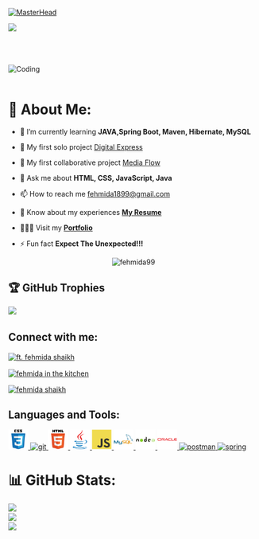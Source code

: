 
<!-- [![MasterHead](https://user-images.githubusercontent.com/112754704/216366164-49995ea1-fe74-4732-ba65-872f4f43e95c.png)](https://fehmida99.github.io) -->

[![MasterHead](https://user-images.githubusercontent.com/112754704/218644002-458a3a09-b2fe-4249-9c6f-2a5c448237cb.png)](https://fehmida99.github.io)



<!-- <i class="fa-solid fa-star"></i> -->



<!-- <img src="https://readme-typing-svg.herokuapp.com?font=Fira+Code&pause=1000&color=A020F0&center=true&vCenter=true&multiline=true&width=710&height=70&lines=Codes+Can+not+Lie+Comments+Can!!!"> -->
<!-- <h1 align="center">Codes Can't Lie Comments Can!!! </h1> -->

<img src="https://readme-typing-svg.herokuapp.com?font=Fira+Code&pause=1000&color=FFEA00&center=true&vCenter=true&multiline=true&width=710&height=70&lines=Welcome+to+my+GitHub+Profile;I+am+a+passionate+Java+Backend+Developer+from+India">

<!-- <h1 align="center"> <b>I am a Passionate Java Backend Developer from India.</b></h1> -->
<br><br>




<img align="center" alt="Coding" width="900" height="500"  src="https://cdn.dribbble.com/users/4055494/screenshots/15215756/media/d2b66c4ca0192aa26d103448b3d1518b.gif">
<br><br>



# 💫 About Me:

- 🌱 I’m currently learning **JAVA,Spring Boot, Maven, Hibernate, MySQL**
- 🔭 My first solo project [Digital Express](https://digital-express-99.netlify.app/)

- 👯 My first collaborative project [Media Flow](https://mediaflow-website.netlify.app/)

- 💬 Ask me about **HTML, CSS, JavaScript, Java**

- 📫 How to reach me [fehmida1899@gmail.com](mailto://fehmida1899@gmail.com)

- 📄 Know about my experiences **[My Resume](https://drive.google.com/file/d/1e2vsebtk6e-jVKIWOqmmLW73yEcf-GZZ/view?usp=share_link)**

- 👨🏻‍🎓 Visit my **[Portfolio](https://fehmida99.github.io/)**

- ⚡ Fun fact **Expect The Unexpected!!!**

<p align="center"> <img src="https://komarev.com/ghpvc/?username=fehmida99&label=Profile%20views&color=0e75b6&style=flat" alt="fehmida99" /> </p>


<!-- **[My Resume](https://drive.google.com/file/d/1nsnlYP3nJ9X8FGQaom0rBlRMCfC4tB03/view?usp=sharing)** -->

<!-- https://drive.google.com/file/d/1uzEObLvaEdJvbP_Nc-WQ-cr8UYXHFcS9/view?usp=share_link -->

## 🏆 GitHub Trophies
![](https://github-profile-trophy.vercel.app/?username=fehmida99&theme=radical&no-frame=false&no-bg=false&margin-w=4)


<h2 align="left">Connect with me:</h2>
<p align="left">
<a href="www.linkedin.com/in/
fehmida-shaikh-6308a719a
" target="blank"><img align="center" src="https://raw.githubusercontent.com/rahuldkjain/github-profile-readme-generator/master/src/images/icons/Social/linked-in-alt.svg" alt="ft. fehmida shaikh" height="30" width="40" /></a>
  
<a href="https://youtube.com/@fehmidainthekitchen4855" target="blank"><img align="center" src="https://raw.githubusercontent.com/rahuldkjain/github-profile-readme-generator/master/src/images/icons/Social/youtube.svg" alt="fehmida in the kitchen" height="30" width="40" /></a>
<!-- <a href="https://www.hackerrank.com/fehmida1899" target="blank"><img align="center" src="https://raw.githubusercontent.com/rahuldkjain/github-profile-readme-generator/master/src/images/icons/Social/hackerrank.svg" alt="@fehmida1899" height="30" width="40" /></a> -->
<a href="https://leetcode.com/profile/" target="blank"><img align="center" src="https://raw.githubusercontent.com/rahuldkjain/github-profile-readme-generator/master/src/images/icons/Social/leet-code.svg" alt="fehmida shaikh" height="30" width="40" /></a>
</p>


<h2 align="left">Languages and Tools:</h2>
<p align="left"> <a href="https://www.w3schools.com/css/" target="_blank" rel="noreferrer"> <img src="https://raw.githubusercontent.com/devicons/devicon/master/icons/css3/css3-original-wordmark.svg" alt="css3" width="40" height="40"/> </a> <a href="https://git-scm.com/" target="_blank" rel="noreferrer"> <img src="https://www.vectorlogo.zone/logos/git-scm/git-scm-icon.svg" alt="git" width="40" height="40"/> </a> <a href="https://www.w3.org/html/" target="_blank" rel="noreferrer"> <img src="https://raw.githubusercontent.com/devicons/devicon/master/icons/html5/html5-original-wordmark.svg" alt="html5" width="40" height="40"/> </a> <a href="https://www.java.com" target="_blank" rel="noreferrer"> <img src="https://raw.githubusercontent.com/devicons/devicon/master/icons/java/java-original.svg" alt="java" width="40" height="40"/> </a> <a href="https://developer.mozilla.org/en-US/docs/Web/JavaScript" target="_blank" rel="noreferrer"> <img src="https://raw.githubusercontent.com/devicons/devicon/master/icons/javascript/javascript-original.svg" alt="javascript" width="40" height="40"/> </a> <a href="https://www.mysql.com/" target="_blank" rel="noreferrer"> <img src="https://raw.githubusercontent.com/devicons/devicon/master/icons/mysql/mysql-original-wordmark.svg" alt="mysql" width="40" height="40"/> </a> <a href="https://nodejs.org" target="_blank" rel="noreferrer"> <img src="https://raw.githubusercontent.com/devicons/devicon/master/icons/nodejs/nodejs-original-wordmark.svg" alt="nodejs" width="40" height="40"/> </a> <a href="https://www.oracle.com/" target="_blank" rel="noreferrer"> <img src="https://raw.githubusercontent.com/devicons/devicon/master/icons/oracle/oracle-original.svg" alt="oracle" width="40" height="40"/> </a> <a href="https://postman.com" target="_blank" rel="noreferrer"> <img src="https://www.vectorlogo.zone/logos/getpostman/getpostman-icon.svg" alt="postman" width="40" height="40"/> </a> <a href="https://spring.io/" target="_blank" rel="noreferrer"> <img src="https://www.vectorlogo.zone/logos/springio/springio-icon.svg" alt="spring" width="40" height="40"/> </a> </p></p>



# 📊 GitHub Stats:
![](https://github-readme-stats.vercel.app/api?username=fehmida99&theme=radical&hide_border=false&include_all_commits=true&count_private=false)<br/>
![](https://github-readme-streak-stats.herokuapp.com/?user=fehmida99&theme=radical&hide_border=false)<br/>
![](https://github-readme-stats.vercel.app/api/top-langs/?username=fehmida99&theme=radical&hide_border=false&include_all_commits=true&count_private=false&layout=compact)








